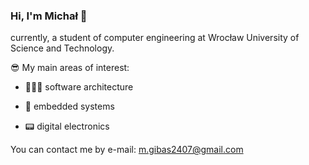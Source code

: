 ### Hi, I'm Michał 👋
currently, a student of computer engineering at Wrocław University of Science and Technology.

😎 My main areas of interest:

* 👨🏽‍💻 software architecture

* 🤖 embedded systems

* 📟 digital electronics  

You can contact me by e-mail: m.gibas2407@gmail.com
